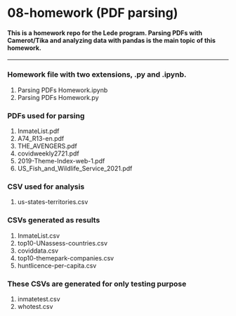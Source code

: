 # 08-homework (PDF parsing)
#### This is a homework repo for the Lede program. Parsing PDFs with Camerot/Tika and analyzing data with pandas is the main topic of this homework. 

---
### Homework file with two extensions, .py and .ipynb.
1. Parsing PDFs Homework.ipynb
2. Parsing PDFs Homework.py

### PDFs used for parsing

1. InmateList.pdf
2. A74_R13-en.pdf
3. THE_AVENGERS.pdf
4. covidweekly2721.pdf
5. 2019-Theme-Index-web-1.pdf
6. US_Fish_and_Wildlife_Service_2021.pdf

### CSV used for analysis
1. us-states-territories.csv

### CSVs generated as results
1. InmateList.csv
2. top10-UNassess-countries.csv
3. coviddata.csv
4. top10-themepark-companies.csv
5. huntlicence-per-capita.csv

### These CSVs are generated for only testing purpose
1. inmatetest.csv
2. whotest.csv
